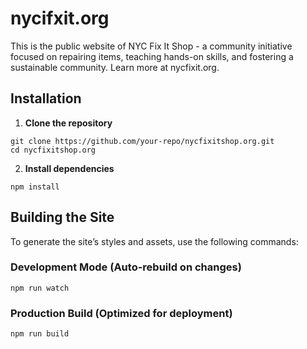 # nycifxit.org
This is the public website of NYC Fix It Shop - a community initiative focused on repairing items, teaching hands-on skills, and fostering a sustainable community. Learn more at nycfixit.org.

## Installation

1. **Clone the repository**
```
git clone https://github.com/your-repo/nycfixitshop.org.git
cd nycfixitshop.org
```
2. **Install dependencies**
```
npm install
```


## Building the Site

To generate the site’s styles and assets, use the following commands:

### Development Mode (Auto-rebuild on changes)
```
npm run watch
```

### Production Build (Optimized for deployment)
```
npm run build
```
